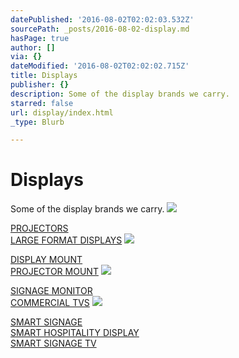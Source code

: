 ```yaml
---
datePublished: '2016-08-02T02:02:03.532Z'
sourcePath: _posts/2016-08-02-display.md
hasPage: true
author: []
via: {}
dateModified: '2016-08-02T02:02:02.715Z'
title: Displays
publisher: {}
description: Some of the display brands we carry.
starred: false
url: display/index.html
_type: Blurb

---
```

# Displays

Some of the display brands we carry.
![](https://the-grid-user-content.s3-us-west-2.amazonaws.com/27a730b4-3639-4e81-bea3-8b262f00789a.png)

[PROJECTORS][0]  
[LARGE FORMAT DISPLAYS][1]
![](https://the-grid-user-content.s3-us-west-2.amazonaws.com/32a0a51d-c9a4-4245-b72c-f4ee691298ab.png)

[DISPLAY MOUNT][2]  
[PROJECTOR MOUNT][3]
![](https://s3-us-west-2.amazonaws.com/the-grid-img/p/4e1890d7110361a5e456cf324e3cc1d3ba7277bd.png)

[SIGNAGE MONITOR][4]  
[COMMERCIAL TVS][5]
![](https://s3-us-west-2.amazonaws.com/the-grid-img/p/1f5132b1f650b4a9156b07c77be2ed8d84758a61.png)

[SMART SIGNAGE][6]  
[SMART HOSPITALITY DISPLAY][7]  
[SMART SIGNAGE TV][8]

[0]: http://sg.nec.com/en_SG/products/projectors/index.html
[1]: http://sg.nec.com/en_SG/products/monitors_and_displays/large-format-displays.html
[2]: https://www.peerless-av.com/en-us/professional/product_categories/display_mounts_and_tv_mounts
[3]: https://www.peerless-av.com/en-us/professional/product_categories/projector_mounts
[4]: http://www.lg.com/sg/signage-monitors
[5]: http://www.lg.com/sg/commercial-tvs
[6]: http://displaysolutions.samsung.com/products/lfdProducts/lineUp
[7]: http://displaysolutions.samsung.com/products/hdProducts/lineUp
[8]: http://displaysolutions.samsung.com/signagetv